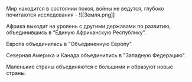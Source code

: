 Мир находится в состоянии покоя, войны не ведутся, глубоко почитаются исследования -
![[Земля.png]]

Африка выходит на уровень с другими державами по развитию, объединившись в “Единую Африканскую Республику”. 

Европа объединилась в "Объединенную Европу".

Северная Америка и Канада объединились в "Западную Федерацию".

Маленькие страны объединяются с большими и образуют новые страны.